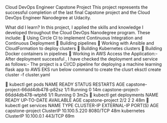 Cloud DevOps Engineer Capstone Project
This project represents the successful completion of the last final Capstone project and the Cloud DevOps Engineer Nanodegree at Udacity.

What did I learn?
In this project, I applied the skills and knowledge I developed throughout the Cloud DevOps Nanodegree program. These include:
	Using Circle CI to implement Continuous Integration and Continuous Deployment
	Building pipelines
	Working with Ansible and CloudFormation to deploy clusters
	Building Kubernetes clusters
	Building Docker containers in pipelines
	Working in AWS
Access the Application:-
After deployment successful , I have checked the deployment and service as follows:-
The project is a CI/CD pipeline for deploying a machine learning flask app to AWS EKS
run below command to create the clusrt 
eksctl create cluster -f cluster.yaml 


kubectl get pods
NAME                                READY   STATUS    RESTARTS   AGE
capstone-project-66dd4db478-p82sz   1/1     Running   0          14m
capstone-project-66dd4db478-wtph6   1/1     Running   0          3m2s

kubectl get deployments
NAME               READY   UP-TO-DATE   AVAILABLE   AGE
capstone-project   2/2     2            2           48m

kubectl get services
NAME               TYPE        CLUSTER-IP     EXTERNAL-IP   PORT(S)    AGE
capstone-project   ClusterIP   10.100.5.220   <none>        8080/TCP   48m
kubernetes         ClusterIP   10.100.0.1     <none>        443/TCP    69m

    
